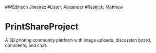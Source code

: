#WEdinson Jimenez
#Lister, Alexander
#Resnick, Matthew
# PrintShareProject
A 3D printing community platform with image uploads, discussion board, comments, and chat.
